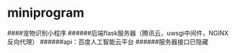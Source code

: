 # miniprogram
####宠物识别小程序
######后端flask服务器（腾讯云，uwsgi中间件，NGINX反向代理）
######api：百度人工智能云平台
######服务器接口已隐藏
